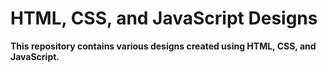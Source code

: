 # HTML, CSS, and JavaScript Designs

**This repository contains various designs created using HTML, CSS, and JavaScript.**
